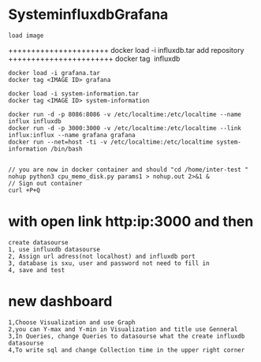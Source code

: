 # SysteminfIuxdbGrafana
    load image
 ++++++++++++++++++++++
    docker load -i influxdb.tar
 add repository 
 +++++++++++++++++++++++
    docker tag <IMAGE ID> influxdb

    docker load -i grafana.tar
    docker tag <IMAGE ID> grafana

    docker load -i system-information.tar
    docker tag <IMAGE ID> system-information

    docker run -d -p 8086:8086 -v /etc/localtime:/etc/localtime --name influx influxdb
    docker run -d -p 3000:3000 -v /etc/localtime:/etc/localtime --link influx:influx --name grafana grafana
    docker run --net=host -ti -v /etc/localtime:/etc/localtime system-information /bin/bash


    // you are now in docker container and should "cd /home/inter-test "
    nohup python3 cpu_memo_disk.py params1 > nohup.out 2>&1 & 
    // Sign out container
    curl +P+Q

# with open link http:ip:3000 and then
    create datasourse
    1, use influxdb datasourse
    2, Assign url adress(not localhost) and influxdb port
    3, database is sxu, user and password not need to fill in
    4, save and test

# new dashboard
    1,Choose Visualization and use Graph
    2,you can Y-max and Y-min in Visualization and title use Genneral
    3,In Queries, change Queries to datasourse what the create influxdb datasourse
    4,To write sql and change Collection time in the upper right corner
